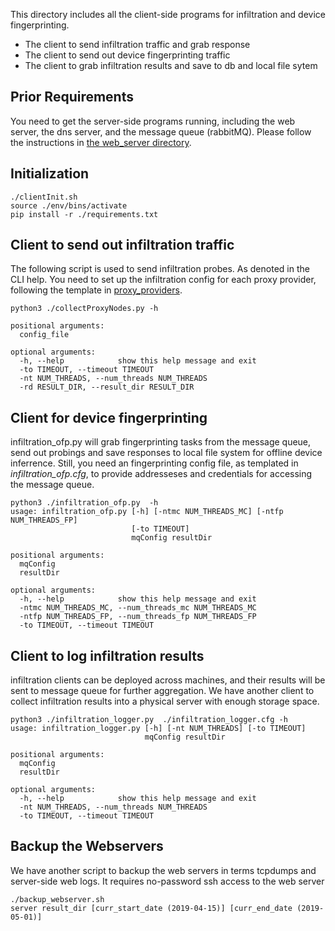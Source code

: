 This directory includes all the client-side programs for infiltration and device fingerprinting.
* The client to send infiltration traffic and grab response
* The client to send out device fingerprinting traffic
* The client to grab infiltration results and save to db and local file sytem

## Prior Requirements
You need to get the server-side programs running, including the web server, the dns server, and the message queue (rabbitMQ). Please follow the instructions in 
[the web_server directory](https://github.com/mixianghang/RPaaS/tree/master/infiltration_servers/web_server).
## Initialization
```
./clientInit.sh
source ./env/bins/activate
pip install -r ./requirements.txt
```

## Client to send out infiltration traffic
The following script is used to send infiltration probes. As denoted in the CLI help. You need to set up the infiltration config for each proxy provider, following the template in [proxy_providers](https://github.com/mixianghang/RPaaS/tree/master/infiltration_clients/proxy_providers).
```
python3 ./collectProxyNodes.py -h

positional arguments:
  config_file

optional arguments:
  -h, --help            show this help message and exit
  -to TIMEOUT, --timeout TIMEOUT
  -nt NUM_THREADS, --num_threads NUM_THREADS
  -rd RESULT_DIR, --result_dir RESULT_DIR
```

## Client for device fingerprinting
infiltration_ofp.py will grab fingerprinting tasks from the message queue, send out probings and save responses to local file system for offline device inferrence.
Still, you need an fingerprinting config file, as templated in *infiltration_ofp.cfg*, to provide addresseses and credentials for accessing the message queue.
```
python3 ./infiltration_ofp.py  -h
usage: infiltration_ofp.py [-h] [-ntmc NUM_THREADS_MC] [-ntfp NUM_THREADS_FP]
                           [-to TIMEOUT]
                           mqConfig resultDir

positional arguments:
  mqConfig
  resultDir

optional arguments:
  -h, --help            show this help message and exit
  -ntmc NUM_THREADS_MC, --num_threads_mc NUM_THREADS_MC
  -ntfp NUM_THREADS_FP, --num_threads_fp NUM_THREADS_FP
  -to TIMEOUT, --timeout TIMEOUT
```

## Client to log infiltration results
infiltration clients can be deployed across machines, and their results will be sent to message queue for further aggregation. We have another client to collect infiltration results 
into a physical server with enough storage space. 
```
python3 ./infiltration_logger.py  ./infiltration_logger.cfg -h
usage: infiltration_logger.py [-h] [-nt NUM_THREADS] [-to TIMEOUT]
                              mqConfig resultDir

positional arguments:
  mqConfig
  resultDir

optional arguments:
  -h, --help            show this help message and exit
  -nt NUM_THREADS, --num_threads NUM_THREADS
  -to TIMEOUT, --timeout TIMEOUT
```

## Backup the Webservers
We have another script to backup the web servers in terms tcpdumps and server-side web logs. It requires no-password ssh access to the web server
```
./backup_webserver.sh
server result_dir [curr_start_date (2019-04-15)] [curr_end_date (2019-05-01)]
```
